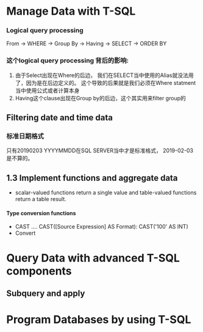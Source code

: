 # Manage Data with T-SQL

### Logical query processing
 From -> WHERE -> Group By -> Having -> SELECT -> ORDER BY
### 这个logical query processing 背后的影响:
1. 由于Select出现在Where的后边， 我们在SELECT当中使用的Alias就没法用了，因为是在后边定义的。
这个导致的后果就是我们必须在Where statment当中使用公式或者计算本身
2. Having这个clause出现在Group by的后边，这个其实用来filter group的

## Filtering date and time data
### 标准日期格式 
只有20190203 YYYYMMDD在SQL SERVER当中才是标准格式， 2019-02-03是不算的。


## 1.3 Implement functions and aggregate data
* scalar-valued functions return a single value and table-valued functions return a table result.
#### Type conversion functions
* CAST
.... CAST([Source Expression] AS Format): CAST('100' AS INT)
* Convert








# Query Data with advanced T-SQL components
## Subquery and apply
# Program Databases by using T-SQL
